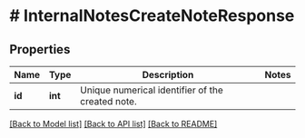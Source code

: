 # # InternalNotesCreateNoteResponse

## Properties

Name | Type | Description | Notes
------------ | ------------- | ------------- | -------------
**id** | **int** | Unique numerical identifier of the created note. | 

[[Back to Model list]](../../README.md#documentation-for-models) [[Back to API list]](../../README.md#documentation-for-api-endpoints) [[Back to README]](../../README.md)


